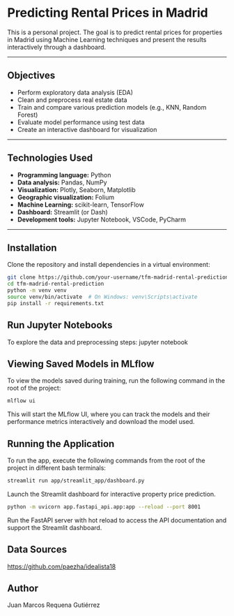 # Predicting Rental Prices in Madrid

This is a personal project. The goal is to predict rental prices for properties in Madrid using Machine Learning techniques and present the results interactively through a dashboard.

---

##  Objectives

- Perform exploratory data analysis (EDA)
- Clean and preprocess real estate data
- Train and compare various prediction models (e.g., KNN, Random Forest)
- Evaluate model performance using test data
- Create an interactive dashboard for visualization

---

## Technologies Used

- **Programming language:** Python
- **Data analysis:** Pandas, NumPy
- **Visualization:** Plotly, Seaborn, Matplotlib
- **Geographic visualization:** Folium
- **Machine Learning:** scikit-learn, TensorFlow
- **Dashboard:** Streamlit (or Dash)
- **Development tools:** Jupyter Notebook, VSCode, PyCharm

---

##  Installation

Clone the repository and install dependencies in a virtual environment:

```bash
git clone https://github.com/your-username/tfm-madrid-rental-prediction.git
cd tfm-madrid-rental-prediction
python -m venv venv
source venv/bin/activate  # On Windows: venv\Scripts\activate
pip install -r requirements.txt
```

## Run Jupyter Notebooks
To explore the data and preprocessing steps:
jupyter notebook

## Viewing Saved Models in MLflow
To view the models saved during training, run the following command in the root of the project:

```bash
mlflow ui
```
This will start the MLflow UI, where you can track the models and their performance metrics interactively and download the model used.

## Running the Application
To run the app, execute the following commands from the root of the project in different bash terminals:
```bash
streamlit run app/streamlit_app/dashboard.py
```
Launch the Streamlit dashboard for interactive property price prediction.

```bash
python -m uvicorn app.fastapi_api.app:app --reload --port 8001
```
Run the FastAPI server with hot reload to access the API documentation and support the Streamlit dashboard.

## Data Sources
https://github.com/paezha/idealista18

## Author
Juan Marcos Requena Gutiérrez
